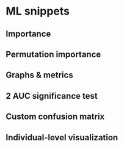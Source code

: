 # ML snippets
## Importance 
## Permutation importance
## Graphs & metrics
## 2 AUC significance test
## Custom confusion matrix
## Individual-level visualization


